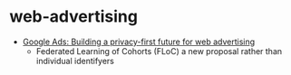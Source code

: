 # web-advertising

* [Google Ads: Building a privacy-first future for web advertising](https://blog.google/products/ads-commerce/2021-01-privacy-sandbox/)
    * Federated Learning of Cohorts (FLoC) a new proposal rather than individual identifyers
